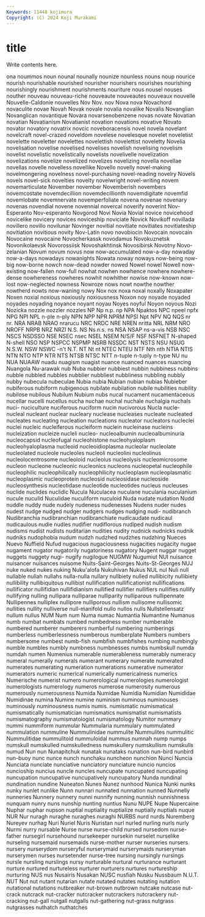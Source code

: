 ```yaml
---
Keywords: 11448 kojimura
Copyright: (C) 2024 Koji Murakami
---
```


# title

Write contents here.



ona noummos noun nounal
nounally nounize nounless nouns noup nourice nourish nourishable nourished nourisher
nourishers nourishes nourishing nourishingly nourishment nourishments nouriture nous nousel nouses
nouther nouveau nouveau-riche nouveaute nouveautes nouveaux nouvelle Nouvelle-Caldonie nouvelles Nov
Nov. nov Nova nova Novachord novaculite novae Novah Novak novale
novalia novalike Novalis Novanglian Novanglican novantique Novara novarsenobenzene novas novate
Novatian novatian Novatianism Novatianist novation novations novative Novato novator novatory
novatrix novcic noveboracensis novel novela novelant novelcraft novel-crazed noveldom novelese
novelesque novelet noveletist novelette noveletter novelettes novelettish novelettist noveletty Novelia
novelisation novelise novelised novelises novelish novelising novelism novelist novelistic novelistically
novelists novelivelle novelization novelizations novelize novelized novelizes novelizing novella novellae
novellas novelle novelless novellike Novello novelly novel-making novelmongering novelness novel-purchasing
novel-reading novelry Novels novels novel-sick novelties novelty novelwright novel-writing novem
novemarticulate November november Novemberish novembers novemcostate novemdecillion novemdecillionth novemdigitate novemfid
novemlobate novemnervate novemperfoliate novena novenae novenary novenas novendial novene novennial
novercal noverify noverint Nov-Esperanto Nov-esperanto Novgorod Novi Novia Novial novice
novicehood novicelike novicery novices noviceship noviciate Novick Novikoff novillada novillero
novillo novilunar Novinger novitial novitiate novitiates novitiateship novitiation novitious novity
Nov-Latin novo novobiocin Novocain novocain Novocaine novocaine Novocherkassk novodamus Novokuznetsk
Novonikolaevsk Novorossiisk Novoshakhtinsk Novosibirsk Novotny Novo-zelanian Novum novum novus now
now-accumulated now-a-day nowaday now-a-days nowadays nowanights Nowata noway noways now-being
now-big now-borne nowch now-dead nowder nowed Nowel nowel Nowell now-existing
now-fallen now-full nowhat nowhen nowhence nowhere nowhere-dense nowhereness nowheres nowhit
nowhither nowise now-known now-lost now-neglected nowness Nowroze nows nowt nowthe
nowther nowtherd nowts now-waning nowy Nox nox noxa noxal noxally
Noxapater Noxen noxial noxious noxiously noxiousness Noxon noy noyade noyaded
noyades noyading noyance noyant noyau Noyes noyful Noyon noyous Nozi
Nozicka nozzle nozzler nozzles NP Np n.p. np NPA Npaktos
NPC npeel npfx NPG NPI NPL n-ple n-ply NPN NPP
NPR NPRM NPSI Npt NPV NQ NQS nr nr. NRA
NRAB NRAO nrarucu NRC NRDC NRE NREN nritta NRL NRM
NRO NROFF NRPB NRZ NRZI N.S. NS Ns n.s. ns
NSA NSAP ns-a-vis NSB NSC NSCS NSDSSO NSE NSEC nsec
NSEL NSEM N/S/F NSF NSFNET N-shaped N-shell NSO NSP NSPCC
NSPMP NSRB NSSDC NST NSTS NSU NSUG N.S.W. NSW NSWC
-n't N.T. NT Nt nt NTEC NTEU NTF Nth nth
NTIA NTIS NTN NTO NTP NTR NTS NTSB NTSC NTT
n-tuple n-tuply n-type NU nu NUA NUAAW nuadu nuagism nuagist
nuance nuanced nuances nuancing Nuangola Nu-arawak nub Nuba nubbier nubbiest
nubbin nubbiness nubbins nubble nubbled nubbles nubblier nubbliest nubbliness nubbling
nubbly nubby nubecula nubeculae Nubia nubia Nubian nubian nubias Nubieber
nubiferous nubiform nubigenous nubilate nubilation nubile nubilities nubility nubilose nubilous
Nubilum Nubium nubs nucal nucament nucamentaceous nucellar nucelli nucellus nucha
nuchae nuchal nuchale nuchalgia nuchals nuci- nuciculture nuciferous nuciform nucin
nucivorous Nucla nucle- nucleal nucleant nuclear nucleary nuclease nucleases nucleate
nucleated nucleates nucleating nucleation nucleations nucleator nucleators nucleclei nuclei nucleic
nucleiferous nucleiform nuclein nucleinase nucleins nucleization nucleize nucleli nucleo- nucleoalbumin
nucleoalbuminuria nucleocapsid nucleofugal nucleohistone nucleohyaloplasm nucleohyaloplasma nucleoid nucleoidioplasma nucleolar nucleolate
nucleolated nucleole nucleoles nucleoli nucleolini nucleolinus nucleolocentrosome nucleoloid nucleolus nucleolysis
nucleomicrosome nucleon nucleone nucleonic nucleonics nucleons nucleopetal nucleophile nucleophilic nucleophilically
nucleophilicity nucleoplasm nucleoplasmatic nucleoplasmic nucleoprotein nucleosid nucleosidase nucleoside nucleosynthesis nucleotidase
nucleotide nucleotides nucleus nucleuses nuclide nuclides nuclidic Nucula Nuculacea nuculane
nuculania nuculanium nucule nuculid Nuculidae nuculiform nuculoid Nuda nudate nudation
Nudd nuddle nuddy nude nudely nudeness nudenesses Nudens nuder nudes
nudest nudge nudged nudger nudgers nudges nudging nudi- nudibranch Nudibranchia
nudibranchian nudibranchiate nudicaudate nudicaul nudicaulous nudie nudies nudifier nudiflorous nudiped
nudish nudism nudisms nudist nudists nuditarian nudities nudity nudnick nudnicks
nudnik nudniks nudophobia nudum nudzh nudzhed nudzhes nudzhing Nueces Nuevo
Nuffield Nufud nugacious nugaciousness nugacities nugacity nugae nugament nugator nugatorily
nugatoriness nugatory Nugent nuggar nugget nuggets nuggety nugi- nugify nugilogue
NUGMW Nugumiut NUI nuisance nuisancer nuisances nuisome Nuits-Saint-Georges Nuits-St-Georges NUJ
nuke nuked nukes nuking Nuku'alofa Nukuhivan Nukus NUL nul Nuli
null nullable nullah nullahs nulla-nulla nullary nullbiety nulled nullibicity nullibiety
nullibility nullibiquitous nullibist nullification nullificationist nullifications nullificator nullifidian nullifidianism nullified
nullifier nullifiers nullifies nullify nullifying nulling nullipara nulliparae nulliparity nulliparous
nullipennate Nullipennes nulliplex nullipore nulliporous nullism nullisome nullisomic nullities nullity
nulliverse null-manifold nullo nullos nulls Nullstellensatz nullum nullus NUM Num
num Numa numac Numantia Numantine Numanus numb numbat numbats numbed
numbedness number numberable numbered numberer numberers numberful numbering numberings numberless
numberlessness numberous numberplate Numbers numbers numbersome numbest numb-fish numbfish numbfishes
numbing numbingly numble numbles numbly numbness numbnesses numbs numbskull numda
numdah numen Numenius numerable numerableness numerably numeracy numeral numerally numerals
numerant numerary numerate numerated numerates numerating numeration numerations numerative numerator
numerators numeric numerical numerically numericalness numerics Numerische numerist numero numerological
numerologies numerologist numerologists numerology numeros numerose numerosity numerous numerously numerousness
Numida Numidae Numidia Numidian Numididae Numidinae numina Numine numine numinism
numinous numinouses numinously numinousness numis numis. numismatic numismatical numismatically numismatician
numismatics numismatist numismatists numismatography numismatologist numismatology Numitor nummary nummi nummiform
nummular Nummularia nummulary nummulated nummulation nummuline Nummulinidae nummulite Nummulites nummulitic
Nummulitidae nummulitoid nummuloidal nummus numnah nump numps numskull numskulled numskulledness
numskullery numskullism numskulls numud Nun nun Nunapitchuk nunatak nunataks nunation
nun-bird nunbird nun-buoy nunc nunce nunch nunchaku nuncheon nunchion Nunci
Nuncia Nunciata nunciate nunciative nunciatory nunciature nuncio nuncios nuncioship nuncius
nuncle nuncles nuncupate nuncupated nuncupating nuncupation nuncupative nuncupatively nuncupatory Nunda
nundinal nundination nundine Nuneaton Nunes Nunez nunhood Nunica Nunki nunks
nunky nunlet nunlike Nunn nunnari nunnated nunnation nunned Nunnelly nunneries
Nunnery nunnery nunni nunnify nunning nunnish nunnishness nunquam nunry nuns
nunship nunting nuntius Nunu NUPE Nupe Nupercaine Nuphar nuphar nupson
nuptial nuptiality nuptialize nuptially nuptials nuque NUR Nur nuragh nuraghe
nuraghes nuraghi NURBS nurd nurds Nuremberg Nureyev nurhag Nuri Nuriel
Nuris Nuristan nurl nurled nurling nurls nurly Nurmi nurry nursable
Nurse nurse nurse-child nursed nursedom nurse-father nursegirl nursehound nursekeeper nursekin
nurselet nurselike nurseling nursemaid nursemaids nurse-mother nurser nurseries nursers nursery
nurserydom nurseryful nurserymaid nurserymaids nurseryman nurserymen nurses nursetender nurse-tree nursing
nursingly nursings nursle nursling nurslings nursy nurturable nurtural nurturance nurturant
nurture nurtured nurtureless nurturer nurturers nurtures nurtureship nurturing NUS nus
Nusairis Nusakan NUSC nusfiah Nusku Nussbaum N.U.T. NUT Nut nut
nutant nutarian nutate nutated nutates nutating nutation nutational nutations nutbreaker
nut-brown nutbrown nutcake nutcase nut-crack nutcrack nut-cracker nutcracker nutcrackers nutcrackery
nut-cracking nut-gall nutgall nutgalls nut-gathering nut-grass nutgrass nutgrasses nuthatch nuthatches
